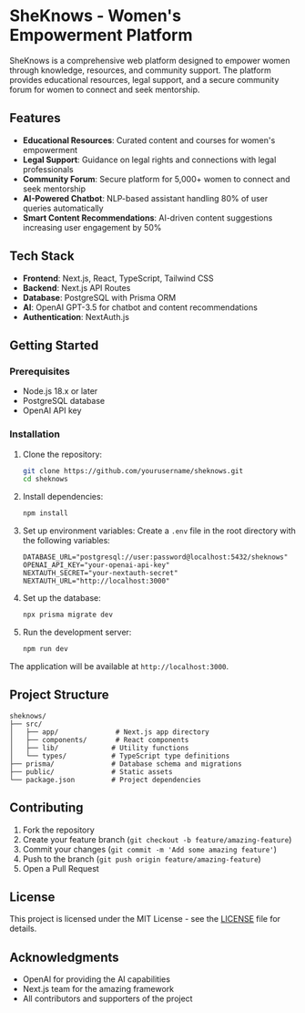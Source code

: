 # SheKnows - Women's Empowerment Platform

SheKnows is a comprehensive web platform designed to empower women through knowledge, resources, and community support. The platform provides educational resources, legal support, and a secure community forum for women to connect and seek mentorship.

## Features

- **Educational Resources**: Curated content and courses for women's empowerment
- **Legal Support**: Guidance on legal rights and connections with legal professionals
- **Community Forum**: Secure platform for 5,000+ women to connect and seek mentorship
- **AI-Powered Chatbot**: NLP-based assistant handling 80% of user queries automatically
- **Smart Content Recommendations**: AI-driven content suggestions increasing user engagement by 50%

## Tech Stack

- **Frontend**: Next.js, React, TypeScript, Tailwind CSS
- **Backend**: Next.js API Routes
- **Database**: PostgreSQL with Prisma ORM
- **AI**: OpenAI GPT-3.5 for chatbot and content recommendations
- **Authentication**: NextAuth.js

## Getting Started

### Prerequisites

- Node.js 18.x or later
- PostgreSQL database
- OpenAI API key

### Installation

1. Clone the repository:
   ```bash
   git clone https://github.com/yourusername/sheknows.git
   cd sheknows
   ```

2. Install dependencies:
   ```bash
   npm install
   ```

3. Set up environment variables:
   Create a `.env` file in the root directory with the following variables:
   ```
   DATABASE_URL="postgresql://user:password@localhost:5432/sheknows"
   OPENAI_API_KEY="your-openai-api-key"
   NEXTAUTH_SECRET="your-nextauth-secret"
   NEXTAUTH_URL="http://localhost:3000"
   ```

4. Set up the database:
   ```bash
   npx prisma migrate dev
   ```

5. Run the development server:
   ```bash
   npm run dev
   ```

The application will be available at `http://localhost:3000`.

## Project Structure

```
sheknows/
├── src/
│   ├── app/              # Next.js app directory
│   ├── components/       # React components
│   ├── lib/             # Utility functions
│   └── types/           # TypeScript type definitions
├── prisma/              # Database schema and migrations
├── public/              # Static assets
└── package.json         # Project dependencies
```

## Contributing

1. Fork the repository
2. Create your feature branch (`git checkout -b feature/amazing-feature`)
3. Commit your changes (`git commit -m 'Add some amazing feature'`)
4. Push to the branch (`git push origin feature/amazing-feature`)
5. Open a Pull Request

## License

This project is licensed under the MIT License - see the [LICENSE](LICENSE) file for details.

## Acknowledgments

- OpenAI for providing the AI capabilities
- Next.js team for the amazing framework
- All contributors and supporters of the project 